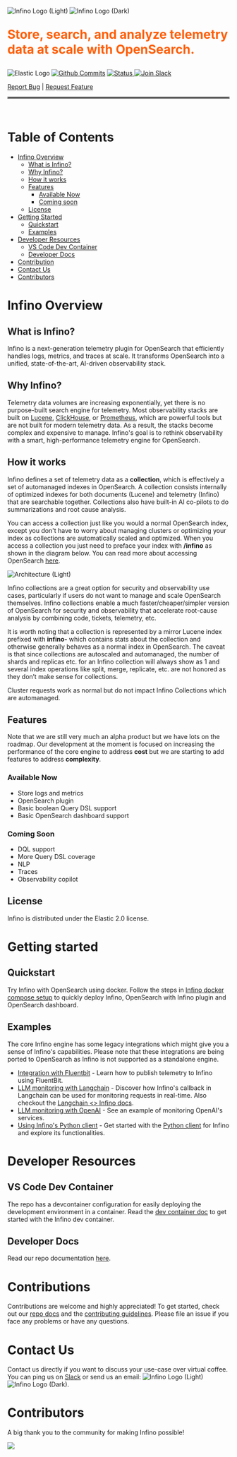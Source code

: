 ![Infino Logo (Light)](docs/images/Infino_logo_light.png#gh-light-mode-only)
![Infino Logo (Dark)](docs/images/Infino_logo_dark.png#gh-dark-mode-only)

<p style="color: #ff5f07; font-size: 2em; font-weight: bold;">Store, search, and analyze telemetry data at scale with OpenSearch.</p>

![Elastic Logo](docs/images/ElasticLicenseLogo.svg)
[![Github Commits](https://img.shields.io/github/commit-activity/m/infinohq/infino)](https://github.com/infinohq/infino/commits)
<a href="https://github.com/infinohq/infino/actions/workflows/post-merge-ci.yml">
  <img src="https://github.com/infinohq/infino/actions/workflows/post-merge-ci.yml/badge.svg?branch=main" alt="Status" >
</a>
[![Join Slack](https://img.shields.io/badge/slack-join_chat-white.svg?logo=slack&style=social)](https://infinohq.slack.com/join/shared_invite/zt-1tqqc0vsz-jF80cpkGy7aFsALQKggy8g#/shared-invite/email)


[Report Bug](https://github.com/infinohq/infino/issues/new?assignees=&labels=&template=bug_report.md) |
[Request Feature](https://github.com/infinohq/infino/issues/new?assignees=&labels=&template=feature_request.md)

<hr style="border:2px solid gray"><br/>

Table of Contents
===================
  * [Infino Overview](#infino-overview)
    * [What is Infino?](#what-is-infino)
    * [Why Infino?](#why-infino)
    * [How it works](#how-it-works)
    * [Features](#features)
      * [Available Now](#available-now)
      * [Coming soon](#coming-soon)
    * [License](#license)
  * [Getting Started](#getting-started)
    * [Quickstart](#quickstart)
    * [Examples](#examples)
  * [Developer Resources](#developer-resources)
    * [VS Code Dev Container](#vs-code-dev-container)
    * [Developer Docs](#developer-docs)
  * [Contribution](#contributions)
  * [Contact Us](#contact-us)
  * [Contributors](#contributors)
  
# Infino Overview
## What is Infino?
Infino is a next-generation telemetry plugin for OpenSearch that efficiently handles logs, metrics, and traces at scale. It transforms OpenSearch into a unified, state-of-the-art, AI-driven observability stack.

## Why Infino?
Telemetry data volumes are increasing exponentially, yet there is no purpose-built search engine for telemetry. Most observability stacks are built on [Lucene](https://lucene.apache.org/), [ClickHouse](https://github.com/ClickHouse/ClickHouse), or [Prometheus](https://github.com/prometheus/prometheus), which are powerful tools but are not built for modern telemetry data. As a result, the stacks become complex and expensive to manage. Infino's goal is to rethink observability with a smart, high-performance telemetry engine for OpenSearch.

## How it works
Infino defines a set of telemetry data as a **collection**, which is effectively a set of automanaged indexes in OpenSearch.  A collection consists internally of optimized indexes for both documents (Lucene) and telemetry (Infino) that are searchable together. Collections also have built-in AI co-pilots to do summarizations and root cause analysis.

You can access a collection just like you would a normal OpenSearch index, except you don't have to worry about managing clusters or optimizing your index as collections are automatically scaled and optimized. When you access a collection you just need to preface your index with **/infino** as shown in the diagram below. You can read more about accessing OpenSearch [here](https://opensearch.org/docs/latest/).

![Architecture (Light)](plugins/infino-opensearch-plugin/docs/images/Infino_Architecture.png)

Infino collections are a great option for security and observability use cases, particularly if users do not want to manage and scale OpenSearch themselves. Infino collections enable a much faster/cheaper/simpler version of OpenSearch for security and observability that accelerate root-cause analysis by combining code, tickets, telemetry, etc. 

It is worth noting that a collection is represented by a mirror Lucene index prefixed with **infino-** which contains stats about the collection and otherwise generally behaves as a normal index in OpenSearch. The caveat is that since collections are autoscaled and automanaged, the number of shards and replicas etc. for an Infino collection will always show as 1 and several index operations like split, merge, replicate, etc. are not honored as they don’t make sense for collections. 

Cluster requests work as normal but do not impact Infino Collections which are automanaged.

## Features
Note that we are still very much an alpha product but we have lots on the roadmap. Our development at the moment is focused on increasing the performance of the core engine to address **cost** but we are starting to add features to address **complexity**. 

### Available Now
 - Store logs and metrics
 - OpenSearch plugin
 - Basic boolean Query DSL support
 - Basic OpenSearch dashboard support

### Coming Soon
- DQL support
- More Query DSL coverage
- NLP
- Traces
- Observability copilot

## License
Infino is distributed under the Elastic 2.0 license.

# Getting started
## Quickstart
Try Infino with OpenSearch using docker. Follow the steps in [Infino docker compose setup](docs/infino-docker-compose.md) to quickly deploy Infino, OpenSearch with Infino plugin and OpenSearch dashboard.

## Examples
The core Infino engine has some legacy integrations which might give you a sense of Infino's capabilities. Please note that these integrations are being ported to OpenSearch as Infino is not supported as a standalone engine.

* [Integration with Fluentbit](examples/fluentbit/README.md) - Learn how to publish telemetry to Infino using FluentBit.
* [LLM monitoring with Langchain](examples/llm-monitoring-langchain/llm-monitoring-langchain.ipynb) - Discover how Infino's callback in Langchain can be used for monitoring requests in real-time. Also checkout the [Langchain <> Infino docs](https://python.langchain.com/docs/ecosystem/integrations/infino).
* [LLM monitoring with OpenAI](examples/llm-monitoring-openai/llm-monitoring-openai.ipynb) - See an example of monitoring OpenAI's services.
* [Using Infino's Python client](examples/python-client/rally-tracks.ipynb) - Get started with the [Python client](https://pyup.io/packages/pypi/infinopy/) for Infino and explore its functionalities.

# Developer Resources
## VS Code Dev Container
The repo has a devcontainer configuration for easily deploying the development environment in a container. Read the [dev container doc](docs/DevContainer.md) to get started with the Infino dev container.

## Developer Docs
Read our repo documentation [here](https://infinohq.github.io/infino/doc/infino/index.html).


# Contributions

Contributions are welcome and highly appreciated! To get started, check out our [repo docs](http://infinohq.github.io/infino/doc/infino/index.html) and the [contributing guidelines](CONTRIBUTING.md). Please file an issue if you face any problems or have any questions.

# Contact Us

Contact us directly if you want to discuss your use-case over virtual coffee. You can ping us on [Slack](https://infinohq.slack.com/join/shared_invite/zt-1tqqc0vsz-jF80cpkGy7aFsALQKggy8g#/shared-invite/email) or send us an email: ![Infino Logo (Light)](docs/images/Infino_email_light.svg#gh-light-mode-only)
![Infino Logo (Dark)](docs/images/Infino_email_dark.svg#gh-dark-mode-only).

# Contributors

A big thank you to the community for making Infino possible!

<a href="https://github.com/infinohq/infino/graphs/contributors">
  <img src="https://contrib.rocks/image?repo=infinohq/infino" />
</a>
